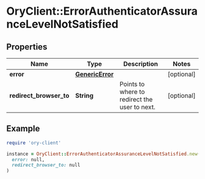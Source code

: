 # OryClient::ErrorAuthenticatorAssuranceLevelNotSatisfied

## Properties

| Name | Type | Description | Notes |
| ---- | ---- | ----------- | ----- |
| **error** | [**GenericError**](GenericError.md) |  | [optional] |
| **redirect_browser_to** | **String** | Points to where to redirect the user to next. | [optional] |

## Example

```ruby
require 'ory-client'

instance = OryClient::ErrorAuthenticatorAssuranceLevelNotSatisfied.new(
  error: null,
  redirect_browser_to: null
)
```

